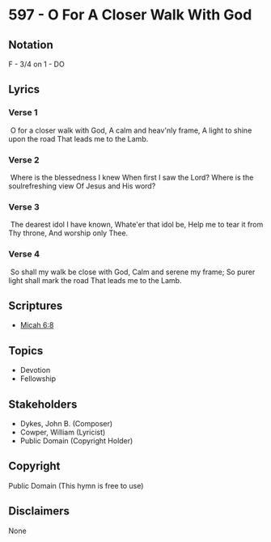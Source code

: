# 597 - O For A Closer Walk With God

## Notation

F - 3/4 on 1 - DO

## Lyrics

### Verse 1

 O for a closer walk with God, A calm and heav'nly frame, A light to shine upon the road That leads me to the Lamb.

### Verse 2

 Where is the blessedness I knew When first I saw the Lord? Where is the soulrefreshing view Of Jesus and His word?

### Verse 3

 The dearest idol I have known, Whate'er that idol be, Help me to tear it from Thy throne, And worship only Thee.

### Verse 4

 So shall my walk be close with God, Calm and serene my frame; So purer light shall mark the road That leads me to the Lamb. 


## Scriptures

- [Micah 6:8](https://www.biblegateway.com/passage/?search=Micah%206%3A8)

## Topics

- Devotion
- Fellowship

## Stakeholders

- Dykes, John B. (Composer)
- Cowper, William (Lyricist)
- Public Domain (Copyright Holder)

## Copyright

Public Domain
(This hymn is free to use)

## Disclaimers

None

